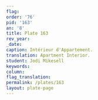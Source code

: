 ```yaml
---
flag:
order: '76'
pid: '163'
an: '8'
title: Plate 163
rev_year:
_date:
caption: Intérieur d'Appartement.
translation: Apartment Interior.
student: Jodi Mikesell
keywords:
column:
flag_translation:
permalink: /plates/163
layout: plate-page
---
```

